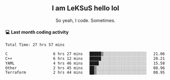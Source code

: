 <h2 align="center">I am LeKSuS hello lol</h2>
<p align="center">So yeah, I code. Sometimes.</p>

#### :computer: Last month coding activity
<!--START_SECTION:waka-->

```txt
Total Time: 27 hrs 57 mins

C                    6 hrs 27 mins   █████▒░░░░░░░░░░░░░░░░░░░   21.06 %
C++                  6 hrs 12 mins   █████░░░░░░░░░░░░░░░░░░░░   20.21 %
YAML                 4 hrs 46 mins   ████░░░░░░░░░░░░░░░░░░░░░   15.58 %
Other                2 hrs 45 mins   ██▒░░░░░░░░░░░░░░░░░░░░░░   08.96 %
Terraform            2 hrs 44 mins   ██▒░░░░░░░░░░░░░░░░░░░░░░   08.95 %
```

<!--END_SECTION:waka-->
